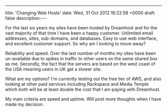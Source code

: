 ---
title: 'Changing Web Hosts'
date: Wed, 31 Oct 2012 16:22:58 +0000
draft: false
description:---

For the last six years my sites have been hosted by Dreamhost and for the vast majority of that time I have been a happy customer. Unlimited email addresses, sites, sub-domains, and databases. Easy to use web interface, and excellent customer support. So why am I looking to move away?

Reliability and speed. Over the last number of months my sites have been un-available due to spikes in traffic to other users on the same shared box as me. Secondly, the fact that the servers are based on the west coast of the USA meaning users in UK get a slower site.

What are my options? I'm currently testing out the free tier of AWS, and also looking at other paid services including Rackspace and Media Temple which both will be at least double the cost that I am paying with Dreamhost.

My main criteria are speed and uptime. Will post more thoughts when I have made my decision.